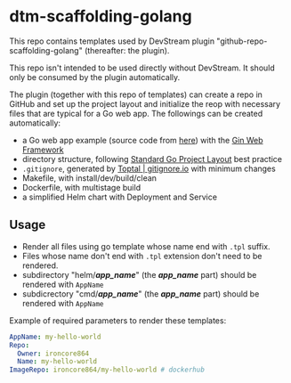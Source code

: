 # dtm-scaffolding-golang

This repo contains templates used by DevStream plugin "github-repo-scaffolding-golang" (thereafter: the plugin).

This repo isn't intended to be used directly without DevStream. It should only be consumed by the plugin automatically.

The plugin (together with this repo of templates) can create a repo in GitHub and set up the project layout and initialize the reop with necessary files that are typical for a Go web app. The followings can be created automatically:

- a Go web app example (source code from [here](https://go.dev/doc/tutorial/web-service-gin)) with the [Gin Web Framework](https://github.com/gin-gonic/gin)
- directory structure, following [Standard Go Project Layout](https://github.com/golang-standards/project-layout) best practice
- `.gitignore`, generated by [Toptal | gitignore.io](https://www.toptal.com/developers/gitignore/api/go,vim,macos,visualstudiocode) with minimum changes
- Makefile, with install/dev/build/clean
- Dockerfile, with multistage build
- a simplified Helm chart with Deployment and Service

## Usage

- Render all files using go template whose name end with `.tpl` suffix.
- Files whose name don't end with `.tpl` extension don't need to be rendered.
- subdirectory "helm/**_app_name_**" (the **_app_name_** part) should be rendered with `AppName`
- subdicrectory "cmd/**_app_name_**" (the **_app_name_** part) should be rendered with `AppName`

Example of required parameters to render these templates:

```yaml
AppName: my-hello-world
Repo:
  Owner: ironcore864
  Name: my-hello-world
ImageRepo: ironcore864/my-hello-world # dockerhub
```
